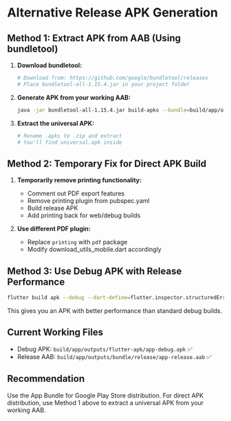 # Alternative Release APK Generation

## Method 1: Extract APK from AAB (Using bundletool)

1. **Download bundletool:**

   ```bash
   # Download from: https://github.com/google/bundletool/releases
   # Place bundletool-all-1.15.4.jar in your project folder
   ```

2. **Generate APK from your working AAB:**

   ```bash
   java -jar bundletool-all-1.15.4.jar build-apks --bundle=build/app/outputs/bundle/release/app-release.aab --output=VakhariaForex.apks --mode=universal
   ```

3. **Extract the universal APK:**

   ```bash
   # Rename .apks to .zip and extract
   # You'll find universal.apk inside
   ```

## Method 2: Temporary Fix for Direct APK Build

1. **Temporarily remove printing functionality:**
   - Comment out PDF export features
   - Remove printing plugin from pubspec.yaml
   - Build release APK
   - Add printing back for web/debug builds

2. **Use different PDF plugin:**
   - Replace `printing` with `pdf` package
   - Modify download_utils_mobile.dart accordingly

## Method 3: Use Debug APK with Release Performance

```bash
flutter build apk --debug --dart-define=flutter.inspector.structuredErrors=false
```

This gives you an APK with better performance than standard debug builds.

## Current Working Files

- Debug APK: `build/app/outputs/flutter-apk/app-debug.apk` ✅
- Release AAB: `build/app/outputs/bundle/release/app-release.aab` ✅

## Recommendation

Use the App Bundle for Google Play Store distribution. For direct APK distribution, use Method 1 above to extract a universal APK from your working AAB.
